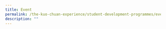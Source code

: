 ```yaml
---
title: Event
permalink: /the-kuo-chuan-experience/student-development-programmes/event/
description: ""
---
```

